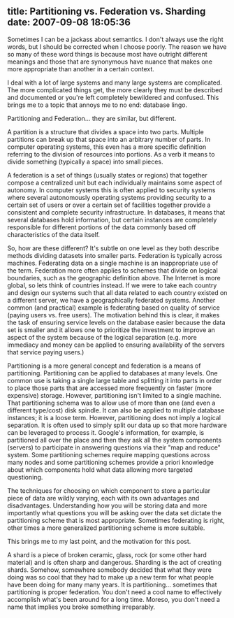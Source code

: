 title: Partitioning vs. Federation vs. Sharding
date: 2007-09-08 18:05:36
---

<p>Sometimes I can be a jackass about semantics.  I don't always use the right words, but I should be corrected when I choose poorly.  The reason we have so many of these word things is because most have outright different meanings and those that are synonymous have nuance that makes one more appropriate than another in a certain context.</p>

<p>I deal with a lot of large systems and many large systems are complicated.  The more complicated things get, the more clearly they must be described and documented or you're left completely bewildered and confused.  This brings me to a topic that annoys me to no end: database lingo. </p>

<p>Partitioning and Federation... they are similar, but different.</p>

<p>A partition is a structure that divides a space into two parts.  Multiple partitions can break up that space into an arbitrary number of parts.  In computer operating systems, this even has a more specific definition referring to the division of resources into portions.  As a verb it means to divide something (typically a space) into small pieces.</p>

<p>A federation is a set of things (usually states or regions) that together compose a centralized unit but each individually maintains some aspect of autonomy.  In computer systems this is often applied to security systems where several autonomously operating systems providing security to a certain set of users or over a certain set of facilities together provide a consistent and complete security infrastructure.  In databases, it means that several databases hold information, but certain instances are completely responsible for different portions of the data commonly based off characteristics of the data itself.</p>

<p>So, how are these different?  It's subtle on one level as they both describe methods dividing datasets into smaller parts.  Federation is typically across machines.  Federating data on a single machine is an inappropriate use of the term.  Federation more often applies to schemes that divide on logical boundaries, such as the geographic definition above.  The Internet is more global, so lets think of countries instead.  If we were to take each country and design our systems such that all data related to each country existed on a different server, we have a geographically federated systems.  Another common (and practical) example is federating based on quality of service (paying users vs. free users).  The motivation behind this is clear, it makes the task of ensuring service levels on the database easier because the data set is smaller and it allows one to prioritize the investment to improve an aspect of the system because of the logical separation (e.g. more immediacy and money can be applied to ensuring availability of the servers that service paying users.)</p>

<p>Partitioning is a more general concept and federation is a means of partitioning.  Partitioning can be applied to databases at many levels.  One common use is taking a single large table and splitting it into parts in order to place those parts that are accessed more frequently on faster (more expensive) storage.  However, partitioning isn't limited to a single machine.  That partitioning schema was to allow use of more than one (and even a different type/cost) disk spindle.  It can also be applied to multiple database instances; it is a loose term.  However, partitioning does not imply a logical separation.  It is often used to simply split our data up so that more hardware can be leveraged to process it.  Google's information, for example, is partitioned all over the place and then they ask all the system components (servers) to participate in answering questions via their "map and reduce" system.  Some partitioning schemes require mapping questions across many nodes and some partitioning schemes provide a priori knowledge about which components hold what data allowing more targeted questioning.</p>

<p>The techniques for choosing on which component to store a particular piece of data are wildly varying, each with its own advantages and disadvantages.  Understanding how you will be storing data and more importantly what questions you will be asking over the data set dictate the partitioning scheme that is most appropriate.  Sometimes federating is right, other times a more generalized partitioning scheme is more suitable.</p>

<p>This brings me to my last point, and the motivation for this post.</p>

<p>A shard is a piece of broken ceramic, glass, rock (or some other hard material) and is often sharp and dangerous.  Sharding is the act of creating shards.  Somehow, somewhere somebody decided that what they were doing was so cool that they had to make up a new term for what people have been doing for many many years.  It is partitioning... sometimes that partitioning is proper federation.  You don't need a cool name to effectively accomplish what's been around for a long time.  Moreso, you don't need a name that implies you broke something irreparably.</p>
